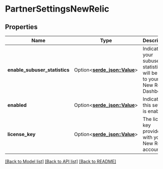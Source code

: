 # PartnerSettingsNewRelic

## Properties

Name | Type | Description | Notes
------------ | ------------- | ------------- | -------------
**enable_subuser_statistics** | Option<[**serde_json::Value**](.md)> | Indicates if your subuser statistics will be sent to your New Relic Dashboard. | [optional]
**enabled** | Option<[**serde_json::Value**](.md)> | Indicates if this setting is enabled.  | 
**license_key** | Option<[**serde_json::Value**](.md)> | The license key provided with your New Relic account. | 

[[Back to Model list]](../README.md#documentation-for-models) [[Back to API list]](../README.md#documentation-for-api-endpoints) [[Back to README]](../README.md)


